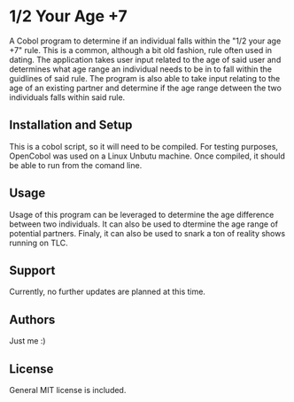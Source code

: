 # 1/2 Your Age +7
A Cobol program to determine if an individual falls within the "1/2 your age +7" rule. This is a common, although a bit old fashion, rule often used in dating. The application takes user input related to the age of said user and determines what age range an individual needs to be in to fall within the guidlines of said rule. The program is also able to take input relating to the age of an existing partner and determine if the age range detween the two individuals falls within said rule. 

## Installation and Setup
This is a cobol script, so it will need to be compiled. For testing purposes, OpenCobol was used on a Linux Unbutu machine. Once compiled, it should be able to run from the comand line. 

## Usage
Usage of this program can be leveraged to determine the age difference between two individuals. It can also be used to dtermine the age range of potential partners. Finaly, it can also be used to snark a ton of reality shows running on TLC. 

## Support
Currently, no further updates are planned at this time.

## Authors
Just me :)

## License
General MIT license is included.